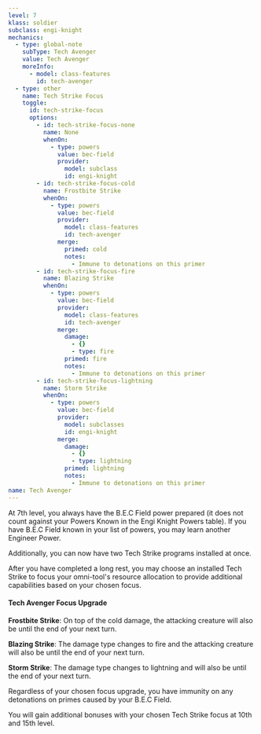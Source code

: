 ```yaml
---
level: 7
klass: soldier
subclass: engi-knight
mechanics:
  - type: global-note
    subType: Tech Avenger
    value: Tech Avenger
    moreInfo:
      - model: class-features
        id: tech-avenger
  - type: other
    name: Tech Strike Focus
    toggle:
      id: tech-strike-focus
      options:
        - id: tech-strike-focus-none
          name: None
          whenOn:
            - type: powers
              value: bec-field
              provider:
                model: subclass
                id: engi-knight
        - id: tech-strike-focus-cold
          name: Frostbite Strike
          whenOn:
            - type: powers
              value: bec-field
              provider:
                model: class-features
                id: tech-avenger
              merge:
                primed: cold
                notes:
                  - Immune to detonations on this primer
        - id: tech-strike-focus-fire
          name: Blazing Strike
          whenOn:
            - type: powers
              value: bec-field
              provider:
                model: class-features
                id: tech-avenger
              merge:
                damage:
                  - {}
                  - type: fire
                primed: fire
                notes:
                  - Immune to detonations on this primer
        - id: tech-strike-focus-lightning
          name: Storm Strike
          whenOn:
            - type: powers
              value: bec-field
              provider:
                model: subclasses
                id: engi-knight
              merge:
                damage:
                  - {}
                  - type: lightning
                primed: lightning
                notes:
                  - Immune to detonations on this primer
name: Tech Avenger
---
```

At 7th level, you always have the B.E.C Field power prepared (it does not count against your Powers Known in the
Engi Knight Powers table). If you have B.E.C Field known in your list of powers, you may learn another Engineer Power.

Additionally, you can now have two Tech Strike programs installed at once.

After you have completed a long rest, you may choose an installed Tech Strike to focus your omni-tool's
resource allocation to provide additional capabilities based on your chosen focus.

#### Tech Avenger Focus Upgrade
__Frostbite Strike__: On top of the cold damage, the attacking creature will also be <me-condition id="primed" sub="cold" /> until the end of your next turn.

__Blazing Strike__: The damage type changes to fire and the attacking creature will also be <me-condition id="primed" sub="fire" /> until the end of your next turn.

__Storm Strike__: The damage type changes to lightning and will also be <me-condition id="primed" sub="lightning" /> until the end of your next turn.

Regardless of your chosen focus upgrade, you have immunity on any detonations on primes caused by your B.E.C Field.

You will gain additional bonuses with your chosen Tech Strike focus at 10th and 15th level.


